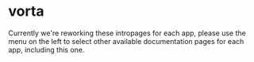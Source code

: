 # vorta

Currently we're reworking these intropages for each app, please use the menu on the left to select other available documentation pages for each app, including this one.
